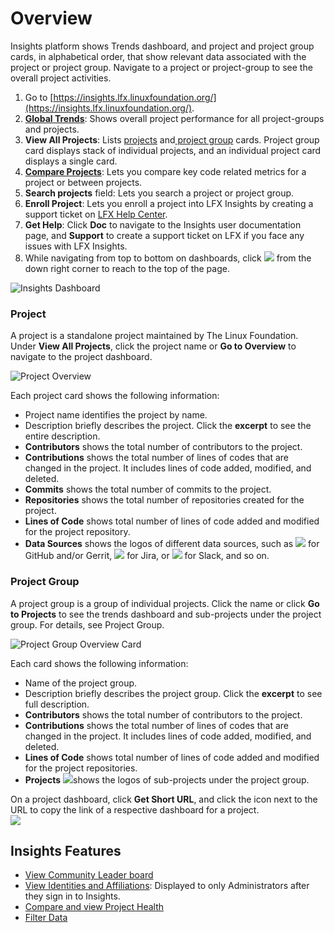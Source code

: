 # Overview

Insights platform shows Trends dashboard, and project and project group cards, in alphabetical order, that show relevant data associated with the project or project group. Navigate to a project or project-group to see the overall project activities.

1. Go to [https://insights.lfx.linuxfoundation.org/](https://insights.lfx.linuxfoundation.org/).
2. [**Global Trends**](trends-1.md#global-trends): Shows overall project performance for all project-groups and projects.
3. **View All Projects**: Lists [projects](overview.md#project) and[ project group](overview.md#project-group) cards. Project group card displays stack of individual projects, and an individual project card displays a single card. 
4. [**Compare Projects**](compare-and-view-project-health.md): Lets you compare key code related metrics for a project or between projects.
5. **Search projects** field: Lets you search a project or project group.
6. **Enroll Project**: Lets you enroll a project into LFX Insights by creating a support ticket on [LFX Help Center](https://jira.linuxfoundation.org/plugins/servlet/theme/portal/4/create/341).
7. **Get Help**: Click **Doc** to navigate to the Insights user documentation page, and **Support** to create a support ticket on LFX if you face any issues with LFX Insights.
8. While navigating from top to bottom on dashboards, click ![](../.gitbook/assets/summary-dashboard-up-arrow.png) from the down right corner to reach to the top of the page.

![Insights Dashboard](../.gitbook/assets/landing-page-dashboard.png)

### Project

A project is a standalone project maintained by The Linux Foundation. Under **View All Projects**, click the project name or **Go to Overview** to navigate to the project dashboard.

![Project Overview](../.gitbook/assets/project-overview.png)

Each project card shows the following information:

* Project name identifies the project by name.
* Description briefly describes the project. Click the **excerpt** to see the entire description.
* **Contributors** shows the total number of contributors to the project.
* **Contributions** shows the total number of lines of codes that are changed in the project. It includes lines of code added, modified, and deleted.
* **Commits** shows the total number of commits to the project.
* **Repositories** shows the total number of repositories created for the project.
* **Lines of Code** shows total number of lines of code added and modified for the project repository.
* **Data Sources** shows the logos of different data sources, such as ![](../.gitbook/assets/18088191%20%284%29%20%283%29.png) for GitHub and/or Gerrit, ![](../.gitbook/assets/18088260%20%283%29%20%283%29%20%283%29%20%283%29%20%281%29.png) for Jira, or ![](../.gitbook/assets/18088264%20%282%29%20%282%29%20%282%29%20%282%29%20%281%29.png) for Slack, and so on.

### Project Group

A project group is a group of individual projects. Click the name or click **Go to Projects** to see the trends dashboard and sub-projects under the project group. For details, see Project Group.

![Project Group Overview Card](../.gitbook/assets/project-group-overview-card%20%281%29.png)

Each card shows the following information:

* Name of the project group.
* Description briefly describes the project group. Click the **excerpt** to see full description.
* **Contributors** shows the total number of contributors to the project.
* **Contributions** shows the total number of lines of codes that are changed in the project. It includes lines of code added, modified, and deleted.
* **Lines of Code** shows total number of lines of code added and modified for the project repositories.
* **Projects** ![](../.gitbook/assets/18088267.png)shows the logos of sub-projects under the project group.

On a project dashboard, click **Get Short URL**, and click the icon next to the URL to copy the link of a respective dashboard for a project.  
![](../.gitbook/assets/get-short-url%20%281%29.png)

##  **Insights Features**

* [View Community Leader board](community-leader-board/)
* [View Identities and Affiliations](identities-and-affiliations/): Displayed to only Administrators after they sign in to Insights. 
* [Compare and view Project Health](compare-and-view-project-health.md)
* [Filter Data](filter-data/)



